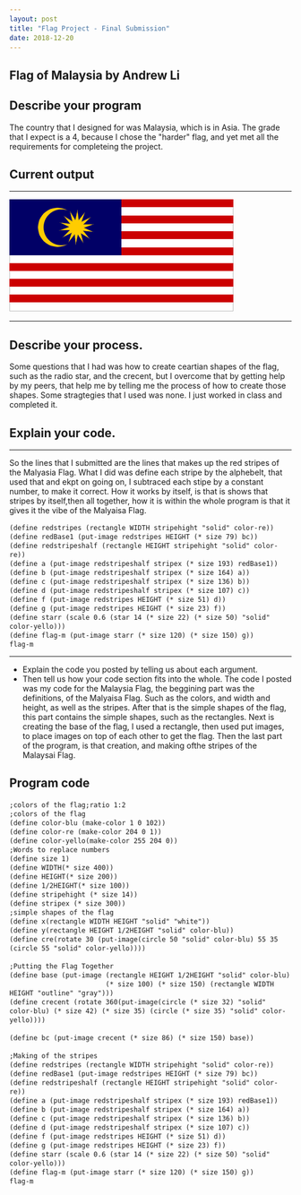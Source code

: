 ```yaml
---
layout: post
title: "Flag Project - Final Submission"
date: 2018-12-20
---
```


## Flag of Malaysia by Andrew Li

## Describe your program

  The country that I designed for was Malaysia, which is in Asia. The grade that I expect is a 4, because I chose the "harder" flag, and yet met all the requirements for completeing the project. 

## Current output

* * *
![Flag](/images/final-flag.png)
* * *

## Describe your process.

Some questions that I had was how to create ceartian shapes of the flag, such as the radio star, and the crecent, but I overcome that by getting help by my peers, that help me by telling me the process of how to create those shapes. Some stragtegies that I used was none. I just worked in class and completed it.

## Explain your code.

* * *
So the lines that I submitted are the lines that makes up the red stripes of the Malyasia Flag. What I did was define each stripe by the alphebelt, that used that and ekpt on going on, I subtraced each stipe by a constant number, to make it correct. How it works by itself, is that is shows that stripes by itself,then all together, how it is within the whole program is that it gives it the vibe of the Malyaisa Flag. 

```
(define redstripes (rectangle WIDTH stripehight "solid" color-re))
(define redBase1 (put-image redstripes HEIGHT (* size 79) bc))
(define redstripeshalf (rectangle HEIGHT stripehight "solid" color-re))
(define a (put-image redstripeshalf stripex (* size 193) redBase1))
(define b (put-image redstripeshalf stripex (* size 164) a))
(define c (put-image redstripeshalf stripex (* size 136) b))
(define d (put-image redstripeshalf stripex (* size 107) c))
(define f (put-image redstripes HEIGHT (* size 51) d))
(define g (put-image redstripes HEIGHT (* size 23) f))
(define starr (scale 0.6 (star 14 (* size 22) (* size 50) "solid" color-yello)))
(define flag-m (put-image starr (* size 120) (* size 150) g))
flag-m

```

* * *

-   Explain the code you posted by telling us about each argument.
-   Then tell us how your code section fits into the whole.
The code I posted was my code for the Malaysia Flag, the beggining part was the definitions, of the Malyaisa Flag. Such as the colors, and width and height, as well as the stripes. After that is the simple shapes of the flag, this part contains the simple shapes, such as the rectangles. Next is creating the base of the flag, I used a rectangle, then used put images, to place images on top of each other to get the flag. Then the last part of the program, is that creation, and making ofthe stripes of the Malaysai Flag. 

## Program code

```
;colors of the flag;ratio 1:2
;colors of the flag
(define color-blu (make-color 1 0 102))
(define color-re (make-color 204 0 1))
(define color-yello(make-color 255 204 0))
;Words to replace numbers
(define size 1)
(define WIDTH(* size 400))
(define HEIGHT(* size 200))
(define 1/2HEIGHT(* size 100))
(define stripehight (* size 14))
(define stripex (* size 300))
;simple shapes of the flag
(define x(rectangle WIDTH HEIGHT "solid" "white"))
(define y(rectangle HEIGHT 1/2HEIGHT "solid" color-blu))
(define cre(rotate 30 (put-image(circle 50 "solid" color-blu) 55 35 (circle 55 "solid" color-yello))))

;Putting the Flag Together
(define base (put-image (rectangle HEIGHT 1/2HEIGHT "solid" color-blu) 
                        (* size 100) (* size 150) (rectangle WIDTH HEIGHT "outline" "gray")))
(define crecent (rotate 360(put-image(circle (* size 32) "solid" color-blu) (* size 42) (* size 35) (circle (* size 35) "solid" color-yello))))

(define bc (put-image crecent (* size 86) (* size 150) base))

;Making of the stripes
(define redstripes (rectangle WIDTH stripehight "solid" color-re))
(define redBase1 (put-image redstripes HEIGHT (* size 79) bc))
(define redstripeshalf (rectangle HEIGHT stripehight "solid" color-re))
(define a (put-image redstripeshalf stripex (* size 193) redBase1))
(define b (put-image redstripeshalf stripex (* size 164) a))
(define c (put-image redstripeshalf stripex (* size 136) b))
(define d (put-image redstripeshalf stripex (* size 107) c))
(define f (put-image redstripes HEIGHT (* size 51) d))
(define g (put-image redstripes HEIGHT (* size 23) f))
(define starr (scale 0.6 (star 14 (* size 22) (* size 50) "solid" color-yello)))
(define flag-m (put-image starr (* size 120) (* size 150) g))
flag-m
```
